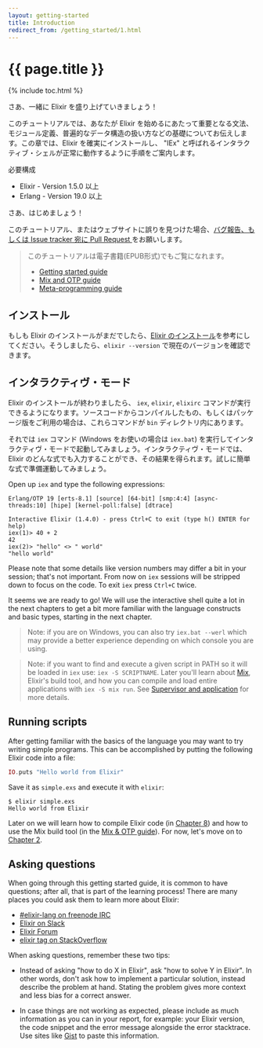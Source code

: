 ```yaml
---
layout: getting-started
title: Introduction
redirect_from: /getting_started/1.html
---
```


# {{ page.title }}

{% include toc.html %}

さあ、一緒に Elixir を盛り上げていきましょう！

このチュートリアルでは、あなたが Elixir を始めるにあたって重要となる文法、モジュール定義、普遍的なデータ構造の扱い方などの基礎についてお伝えします。この章では、Elixir を確実にインストールし、 "IEx" と呼ばれるインタラクティブ・シェルが正常に動作するように手順をご案内します。

必要構成

  * Elixir - Version 1.5.0 以上
  * Erlang - Version 19.0 以上


さあ、はじめましょう！

このチュートリアル、またはウェブサイトに誤りを見つけた場合、[バグ報告、もしくは Issue tracker 宛に Pull Request ](https://github.com/elixir-lang/elixir-lang.github.com)をお願いします。

> このチュートリアルは電子書籍(EPUB形式)でもご覧になれます。
>
>   * [Getting started guide](https://repo.hex.pm/guides/elixir/elixir-getting-started-guide.epub)
>   * [Mix and OTP guide](https://repo.hex.pm/guides/elixir/mix-and-otp.epub)
>   * [Meta-programming guide](https://repo.hex.pm/guides/elixir/meta-programming-in-elixir.epub)

## インストール

もしも Elixir のインストールがまだでしたら、[Elixir のインストール](/install.html)を参考にしてください。そうしましたら、`elixir --version` で現在のバージョンを確認できます。

## インタラクティヴ・モード

Elixir のインストールが終わりましたら、 `iex`, `elixir`, `elixirc` コマンドが実行できるようになります。ソースコードからコンパイルしたもの、もしくはパッケージ版をご利用の場合は、これらコマンドが `bin` ディレクトリ内にあります。

それでは `iex` コマンド (Windows をお使いの場合は `iex.bat`) を実行してインタラクティヴ・モードで起動してみましょう。インタラクティヴ・モードでは、Elixir のどんな式でも入力することができ、その結果を得られます。試しに簡単な式で準備運動してみましょう。

Open up `iex` and type the following expressions:

```iex
Erlang/OTP 19 [erts-8.1] [source] [64-bit] [smp:4:4] [async-threads:10] [hipe] [kernel-poll:false] [dtrace]

Interactive Elixir (1.4.0) - press Ctrl+C to exit (type h() ENTER for help)
iex(1)> 40 + 2
42
iex(2)> "hello" <> " world"
"hello world"
```

Please note that some details like version numbers may differ a bit in your session; that's not important. From now on `iex` sessions will be stripped down to focus on the code. To exit `iex` press `Ctrl+C` twice.

It seems we are ready to go! We will use the interactive shell quite a lot in the next chapters to get a bit more familiar with the language constructs and basic types, starting in the next chapter.

> Note: if you are on Windows, you can also try `iex.bat --werl` which may provide a better experience depending on which console you are using.

> Note: if you want to find and execute a given script in PATH so it will be loaded in `iex` use: `iex -S SCRIPTNAME`.  Later you'll learn about [Mix](/getting-started/mix-otp/introduction-to-mix.html), Elixir's build tool, and how you can compile and load entire applications with `iex -S mix run`. See [Supervisor and application](/getting-started/mix-otp/supervisor-and-application.html) for more details.

## Running scripts

After getting familiar with the basics of the language you may want to try writing simple programs. This can be accomplished by putting the following Elixir code into a file:

```elixir
IO.puts "Hello world from Elixir"
```

Save it as `simple.exs` and execute it with `elixir`:

```console
$ elixir simple.exs
Hello world from Elixir
```

Later on we will learn how to compile Elixir code (in [Chapter 8](/getting-started/modules-and-functions.html)) and how to use the Mix build tool (in the [Mix & OTP guide](/getting-started/mix-otp/introduction-to-mix.html)). For now, let's move on to [Chapter 2](/getting-started/basic-types.html).

## Asking questions

When going through this getting started guide, it is common to have questions; after all, that is part of the learning process! There are many places you could ask them to learn more about Elixir:

  * [#elixir-lang on freenode IRC](irc://irc.freenode.net/elixir-lang)
  * [Elixir on Slack](https://elixir-slackin.herokuapp.com/)
  * [Elixir Forum](http://elixirforum.com)
  * [elixir tag on StackOverflow](https://stackoverflow.com/questions/tagged/elixir)

When asking questions, remember these two tips:

  * Instead of asking "how to do X in Elixir", ask "how to solve Y in Elixir". In other words, don't ask how to implement a particular solution, instead describe the problem at hand. Stating the problem gives more context and less bias for a correct answer.

  * In case things are not working as expected, please include as much information as you can in your report, for example: your Elixir version, the code snippet and the error message alongside the error stacktrace. Use sites like [Gist](https://gist.github.com/) to paste this information.
